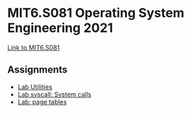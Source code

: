 # MIT6.S081 Operating System Engineering 2021
[Link to MIT6.S081](https://pdos.csail.mit.edu/6.S081/2021/schedule.html)



## Assignments

- [Lab Utilities](https://github.com/Joshmomel/mit-os-2021/pull/2)
- [Lab syscall: System calls](https://github.com/Joshmomel/mit-os-2021/pull/1)
- [Lab: page tables](https://github.com/Joshmomel/mit-os-2021/pull/3)
